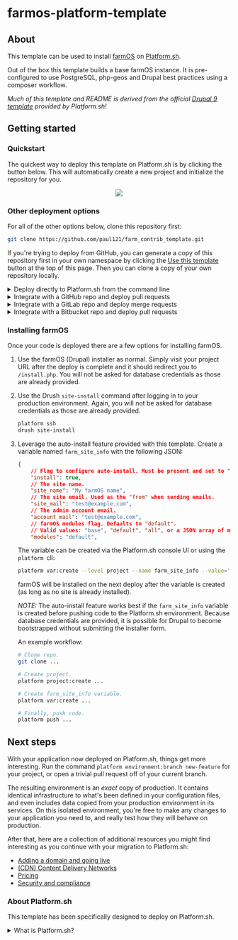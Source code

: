 # farmos-platform-template

## About

This template can be used to install [farmOS](https://farmos.org) on [Platform.sh](https://platform.sh/).

Out of the box this template builds a base farmOS instance. It is pre-configured to use PostgreSQL, php-geos and Drupal best practices using a composer workflow.

*Much of this template and README is derived from the official [Drupal 9 template](https://github.com/platformsh-templates/drupal9) provided by Platform.sh!*

## Getting started

### Quickstart

The quickest way to deploy this template on Platform.sh is by clicking the button below. This will automatically create a new project and initialize the repository for you.

<p align="center">
<a href="https://console.platform.sh/projects/create-project/?template=https://gist.githubusercontent.com/paul121/a3fa4eb7a2773aa87906ddae4e3282db/raw/ca6152757cf08cca767488f9087a5cf3e0656d54/template-definition.yaml&utm_campaign=deploy_on_platform?utm_medium=button&utm_source=affiliate_links&utm_content=https://gist.githubusercontent.com/paul121/a3fa4eb7a2773aa87906ddae4e3282db/raw/ca6152757cf08cca767488f9087a5cf3e0656d54/template-definition.yaml" target="_blank" title="Deploy with Platform.sh"><img src="https://platform.sh/images/deploy/deploy-button-lg-blue.svg"></a>
</p>

### Other deployment options
For all of the other options below, clone this repository first:

```bash
git clone https://github.com/paul121/farm_contrib_template.git
```

If you're trying to deploy from GitHub, you can generate a copy of this repository first in your own namespace by clicking the [Use this template](https://github.com/paul121/farm_contrib_template/generate) button at the top of this page. Then you can clone a copy of your own repository locally.

<details>
<summary>Deploy directly to Platform.sh from the command line</summary>
<!-- <blockquote>
<br/> -->

1. Create a free trial:

   [Register for a 30 day free trial with Platform.sh](https://auth.api.platform.sh/register). When you have completed signup, select the **Create from scratch** project option. Give you project a name, and select a region where you would like it to be deployed. As for the *Production environment* option, make sure to match it to this repository's settings, or to what you have updated the default branch to locally.

1. Install the Platform.sh CLI

   #### Linux/OSX

   ```bash
   curl -sS https://platform.sh/cli/installer | php
   ```

   #### Windows

   ```bash
   curl -f https://platform.sh/cli/installer -o cli-installer.php
   php cli-installer.php
   ```

   You can verify the installation by logging in (`platformsh login`) and listing your projects (`platform project:list`).

1. Set the project remote

   Find your `PROJECT_ID` by running the command `platform project:list` 

   ```bash
   +---------------+------------------------------------+------------------+---------------------------------+
   | ID            | Title                              | Region           | Organization                    |
   +---------------+------------------------------------+------------------+---------------------------------+
   | PROJECT_ID    | Your Project Name                  | xx-5.platform.sh | your-username                   |
   +---------------+------------------------------------+------------------+---------------------------------+
   ```

   Then from within your local copy, run the command `platform project:set-remote PROJECT_ID`.

1. Push

   ```bash
   git push platform DEFAULT_BRANCH
   ```
   
<!-- <br/>
</blockquote> -->
</details>

<details>
<summary>Integrate with a GitHub repo and deploy pull requests</summary>
<!-- <blockquote>
<br/> -->

1. Create a free trial:

   [Register for a 30 day free trial with Platform.sh](https://auth.api.platform.sh/register). When you have completed signup, select the **Create from scratch** project option. Give you project a name, and select a region where you would like it to be deployed. As for the *Production environment* option, make sure to match it to whatever you have set at `https://YOUR_NAMESPACE/nextjs-drupal`.

1. Install the Platform.sh CLI

   #### Linux/OSX

   ```bash
   curl -sS https://platform.sh/cli/installer | php
   ```

   #### Windows

   ```bash
   curl -f https://platform.sh/cli/installer -o cli-installer.php
   php cli-installer.php
   ```

   You can verify the installation by logging in (`platformsh login`) and listing your projects (`platform project:list`).

1. Setup the integration:

   Consult the [GitHub integration documentation](https://docs.platform.sh/integrations/source/github.html#setup) to finish connecting your repository to a project on Platform.sh. You will need to create an Access token on GitHub to do so.

<!-- <br/>
</blockquote> -->
</details>

<details>
<summary>Integrate with a GitLab repo and deploy merge requests</summary>
<!-- <blockquote>
<br/> -->

1. Create a free trial:

   [Register for a 30 day free trial with Platform.sh](https://auth.api.platform.sh/register). When you have completed signup, select the **Create from scratch** project option. Give you project a name, and select a region where you would like it to be deployed. As for the *Production environment* option, make sure to match it to this repository's settings, or to what you have updated the default branch to locally.

1. Install the Platform.sh CLI

   #### Linux/OSX

   ```bash
   curl -sS https://platform.sh/cli/installer | php
   ```

   #### Windows

   ```bash
   curl -f https://platform.sh/cli/installer -o cli-installer.php
   php cli-installer.php
   ```

   You can verify the installation by logging in (`platformsh login`) and listing your projects (`platform project:list`).

1. Create the repository

   Create a new repository on GitLab, set it as a new remote for your local copy, and push to the default branch. 

1. Setup the integration:

   Consult the [GitLab integration documentation](https://docs.platform.sh/integrations/source/gitlab.html#setup) to finish connecting a repository to a project on Platform.sh. You will need to create an Access token on GitLab to do so.

<!-- <br/>
</blockquote> -->
</details>

<details>
<summary>Integrate with a Bitbucket repo and deploy pull requests</summary>
<!-- <blockquote>
<br/> -->

1. Create a free trial:

   [Register for a 30 day free trial with Platform.sh](https://auth.api.platform.sh/register). When you have completed signup, select the **Create from scratch** project option. Give you project a name, and select a region where you would like it to be deployed. As for the *Production environment* option, make sure to match it to this repository's settings, or to what you have updated the default branch to locally.

1. Install the Platform.sh CLI

   #### Linux/OSX

   ```bash
   curl -sS https://platform.sh/cli/installer | php
   ```

   #### Windows

   ```bash
   curl -f https://platform.sh/cli/installer -o cli-installer.php
   php cli-installer.php
   ```

   You can verify the installation by logging in (`platformsh login`) and listing your projects (`platform project:list`).

1. Create the repository

   Create a new repository on Bitbucket, set it as a new remote for your local copy, and push to the default branch. 

1. Setup the integration:

   Consult the [Bitbucket integration documentation](https://docs.platform.sh/integrations/source/bitbucket.html#setup) to finish connecting a repository to a project on Platform.sh. You will need to create an Access token on Bitbucket to do so.

<!-- <br/>
</blockquote> -->
</details>

### Installing farmOS

Once your code is deployed there are a few options for installing farmOS.

1. Use the farmOS (Drupal) installer as normal. Simply visit your project URL after the deploy is complete and it should redirect you to `/install.php`. You will not be asked for database credentials as those are already provided.

1. Use the Drush `site-install` command after logging in to your production environment. Again, you will not be asked for database credentials as those are already provided.

    ```sh
    platform ssh
    drush site-install
    ```

1. Leverage the auto-install feature provided with this template. Create a variable named `farm_site_info` with the following JSON:

    ```json
    {
        // Flag to configure auto-install. Must be present and set to "true" for this to work.
        "install": true,
        // The site name.
        "site_name": "My farmOS name",
        // The site email. Used as the "from" when sending emails.
        "site_mail": "test@example.com",
        // The admin account email.
        "account_mail": "test@example.com",
        // farmOS modules flag. Defaults to "default".
        // Valid values: "base", "default", "all", or a JSON array of module IDs.
        "modules": "default",
    ```
    The variable can be created via the Platform.sh console UI or using the `platform `cli:

    ```bash
    platform var:create --level project --name farm_site_info --value='{"install": true, "site_name": "My farmOS name", "site_mail": "test@example.com", "account_mail": "test@example.com"}' --json y --sensitive n --prefix none --visible-build n --visible-runtime y

    ```

    farmOS will be installed on the next deploy after the variable is created (as long as no site is already installed).

    *NOTE:* The auto-install feature works best if the `farm_site_info` variable is created before pushing code to the Platform.sh environment. Because database credentials are provided, it is possible for Drupal to become bootstrapped without submitting the installer form.

    An example workflow:

    ```bash
    # Clone repo.
    git clone ...

    # Create project.
    platform project:create ...

    # Create farm_site_info variable.
    platform var:create ...

    # Finally, push code.
    platform push ...
    ```

## Next steps

With your application now deployed on Platform.sh, things get more interesting. 
Run the command `platform environment:branch new-feature` for your project, or open a trivial pull request off of your current branch. 

The resulting environment is an *exact* copy of production.
It contains identical infrastructure to what's been defined in your configuration files, and even includes data copied from your production environment in its services. 
On this isolated environment, you're free to make any changes to your application you need to, and really test how they will behave on production. 

After that, here are a collection of additional resources you might find interesting as you continue with your migration to Platform.sh:

- [Adding a domain and going live](https://docs.platform.sh/domains/steps.html)
- [(CDN) Content Delivery Networks](https://docs.platform.sh/domains/cdn.html)
- [Pricing](https://docs.platform.sh/overview/pricing.html)
- [Security and compliance](https://docs.platform.sh/security.html)


### About Platform.sh

This template has been specifically designed to deploy on Platform.sh.

<details>
<summary>What is Platform.sh?</summary><br/>

Platform.sh is a unified, secure, enterprise-grade platform for building, running and scaling web applications. We’re the leader in Fleet Ops: Everything you need to manage your fleet of websites and apps is available from the start. Because infrastructure and workflows are handled from the start, apps just work, so teams can focus on what really matters: making faster changes, collaborating confidently, and scaling responsibly. Whether managing a fleet of ten or ten thousand sites and apps, Platform.sh is the Developer- preferred solution that scales right.

Our key features include:

* **GitOps: Git as the source of truth**

    Every branch becomes a development environment, and nothing can change without a commit. 

* **Batteries included: Managed infrastructure**

    [Simple abstraction in YAML](https://docs.platform.sh/configuration/yaml.html) for [committing and configuring infrastructure](https://docs.platform.sh/overview/structure.html), fully managed patch updates, and 24 [runtimes](https://docs.platform.sh/languages.html) & [services](https://docs.platform.sh/configuration/services.html) that can be added with a single line of code.

* **Instant cloning: Branch, merge, repeat**

    [Reusable builds](https://docs.platform.sh/overview/build-deploy.html) and automatically inherited production data provide true staging environments - experiment in isolation, test, then destroy or merge.  

* **FleetOps: Fleet management platform**

    Leverage our public API along with custom tools like [Source Operations](https://docs.platform.sh/configuration/app/source-operations.html) and [Activity Scripts](https://docs.platform.sh/integrations/activity.html) to [manage thousands of applications](https://youtu.be/MILHG9OqhmE) - their dependency updates, fresh content, and upstream code. 
